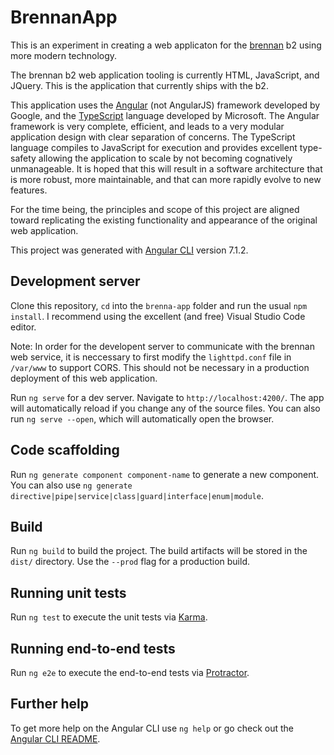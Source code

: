 # BrennanApp

This is an experiment in creating a web applicaton for the [brennan](https://www.brennan.co.uk/) b2 using more modern technology.

The brennan b2 web application tooling is currently HTML, JavaScript, and JQuery. This is the application that currently ships with the b2.

This application uses the [Angular](https://angular.io/) (not AngularJS) framework developed by Google, and the [TypeScript](https://www.typescriptlang.org/) language developed by Microsoft. The Angular framework is very complete, efficient, and leads to a very modular application design with clear separation of concerns. The TypeScript language compiles to JavaScript for execution and provides excellent type-safety allowing the application to scale by not becoming cognatively unmanageable.
It is hoped that this will result in a software architecture that is more robust, more maintainable, and that can more rapidly evolve to new features.

For the time being, the principles and scope of this project are aligned toward replicating the existing functionality and appearance of the original web application. 

This project was generated with [Angular CLI](https://github.com/angular/angular-cli) version 7.1.2.

## Development server

Clone this repository, `cd` into the `brenna-app` folder and run the usual `npm install`. I recommend using the excellent (and free) Visual Studio Code editor.

Note: In order for the developent server to communicate with the brennan web service, it is neccessary to first modify the `lighttpd.conf` file in `/var/www` to support CORS. This should not be necessary in a production deployment of this web application.

Run `ng serve` for a dev server. Navigate to `http://localhost:4200/`. The app will automatically reload if you change any of the source files.
You can also run `ng serve --open`, which will automatically open the browser.

## Code scaffolding

Run `ng generate component component-name` to generate a new component. You can also use `ng generate directive|pipe|service|class|guard|interface|enum|module`.

## Build

Run `ng build` to build the project. The build artifacts will be stored in the `dist/` directory. Use the `--prod` flag for a production build.

## Running unit tests

Run `ng test` to execute the unit tests via [Karma](https://karma-runner.github.io).

## Running end-to-end tests

Run `ng e2e` to execute the end-to-end tests via [Protractor](http://www.protractortest.org/).

## Further help

To get more help on the Angular CLI use `ng help` or go check out the [Angular CLI README](https://github.com/angular/angular-cli/blob/master/README.md).
